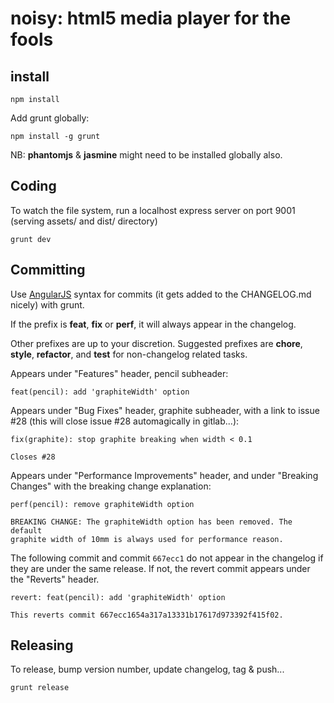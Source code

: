 # noisy: html5 media player for the fools

## install

```
npm install
```

Add grunt globally:

```
npm install -g grunt
```

NB: **phantomjs** & **jasmine** might need to be installed globally also.

## Coding

To watch the file system, run a localhost express server on port 9001 (serving assets/ and dist/ directory)

```
grunt dev
```

## Committing

Use [AngularJS](https://github.com/ajoslin/conventional-changelog/blob/master/conventions/angular.md) syntax for commits (it gets added to the CHANGELOG.md nicely) with grunt.

If the prefix is **feat**, **fix** or **perf**, it will always appear in the changelog.

Other prefixes are up to your discretion. Suggested prefixes are **chore**, **style**, **refactor**, and **test** for non-changelog related tasks.

Appears under "Features" header, pencil subheader:

```
feat(pencil): add 'graphiteWidth' option
```

Appears under "Bug Fixes" header, graphite subheader, with a link to issue #28 (this will close issue #28 automagically in gitlab...):

```
fix(graphite): stop graphite breaking when width < 0.1

Closes #28
```

Appears under "Performance Improvements" header, and under "Breaking Changes" with the breaking change explanation:

```
perf(pencil): remove graphiteWidth option

BREAKING CHANGE: The graphiteWidth option has been removed. The default
graphite width of 10mm is always used for performance reason.

```

The following commit and commit `667ecc1` do not appear in the changelog if they are under the same release. If not, the revert commit appears under the "Reverts" header.

```
revert: feat(pencil): add 'graphiteWidth' option

This reverts commit 667ecc1654a317a13331b17617d973392f415f02.
```

## Releasing

To release, bump version number, update changelog, tag & push...

```
grunt release
```
